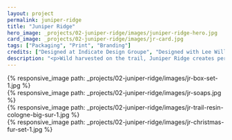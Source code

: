```yaml
---
layout: project
permalink: juniper-ridge
title: "Juniper Ridge"
hero_image: _projects/02-juniper-ridge/images/juniper-ridge-hero.jpg
card_image: _projects/02-juniper-ridge/images/jr-card.jpg
tags: ["Packaging", "Print", "Branding"]
credits: ["Designed at Indicate Design Groupe", "Designed with Lee Williams", "Photography by Jordan Vogua"]
description: "<p>Wild harvested on the trail, Juniper Ridge creates perfumes and fragrances by distilling and extracting natural scents from wildflowers, plants, and tree trimmings. With such unique process, Juniper Ridge felt their current brand didn’t represent them well enough. While our team worked on the full rebrand, I was heavily involved with the redesign of their fragrance packaging.</p>"
---
```


<div class="grid grid--offset">
  <div class="grid__col-12">
    {% responsive_image path: _projects/02-juniper-ridge/images/jr-box-set-1.jpg %}
  </div>
</div>

<div class="full-bleed">
  {% responsive_image path: _projects/02-juniper-ridge/images/jr-soaps.jpg %}
</div>

<div class="grid grid--offset">
  <div class="grid__col-12">
    {% responsive_image path: _projects/02-juniper-ridge/images/jr-trail-resin-cologne-big-sur-1.jpg %}
  </div>
</div>

<div class="grid grid--offset">
  <div class="grid__col-12 grid__col--bleed-bottom">
    {% responsive_image path: _projects/02-juniper-ridge/images/jr-christmas-fur-set-1.jpg %}
  </div>
</div>